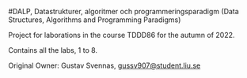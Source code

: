 #DALP, Datastrukturer, algoritmer och programmeringsparadigm (Data Structures, Algorithms and Programming Paradigms)

Project for laborations in the course TDDD86 for the autumn of 2022.

Contains all the labs, 1 to 8.

Original Owner: Gustav Svennas, gussv907@student.liu.se
